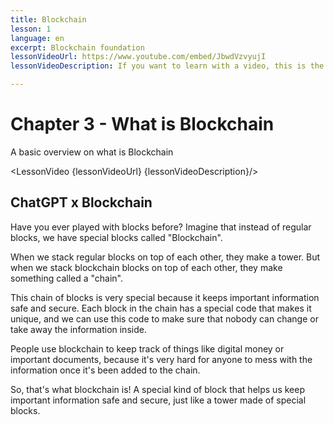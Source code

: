 ```yaml
---
title: Blockchain
lesson: 1
language: en
excerpt: Blockchain foundation
lessonVideoUrl: https://www.youtube.com/embed/JbwdVzvyujI 
lessonVideoDescription: If you want to learn with a video, this is the way to do it.

---
```


<script>
  import LessonVideo from '$lib/components/atoms/LessonVideo.svelte';   
</script>

# Chapter 3 - What is Blockchain

A basic overview on what is Blockchain

<LessonVideo {lessonVideoUrl} {lessonVideoDescription}/>

## ChatGPT x Blockchain

Have you ever played with blocks before? Imagine that instead of regular blocks,
we have special blocks called "Blockchain".

When we stack regular blocks on top of each other, they make a tower. But when
we stack blockchain blocks on top of each other, they make something called a
"chain".

This chain of blocks is very special because it keeps important information safe
and secure. Each block in the chain has a special code that makes it unique, and
we can use this code to make sure that nobody can change or take away the
information inside.

People use blockchain to keep track of things like digital money or important
documents, because it's very hard for anyone to mess with the information once
it's been added to the chain.

So, that's what blockchain is! A special kind of block that helps us keep important
information safe and secure, just like a tower made of special blocks.
